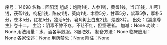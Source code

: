序号：14698
名称：回阳汤
组成：炮附1钱，人参1钱，黄耆1钱，当归1钱，川芎1钱，茯苓1钱，枸杞1钱，陈皮1钱，萸肉1钱，木香5分，甘草5分，紫草5争，厚朴5分，苍术5分，红花5分，独活5分，皂角树上白皮2钱，煨姜3片。
出处：《嵩崖尊生》卷十二。
主治：阴毒不肿不疼，不热不红，但坚硬者。
加减：None
功效：None
用法用量：水、酒各半煎服。3服取效。
制备方法：None
临床应用：None
各家论述：None
用药禁忌：None
附注：None
